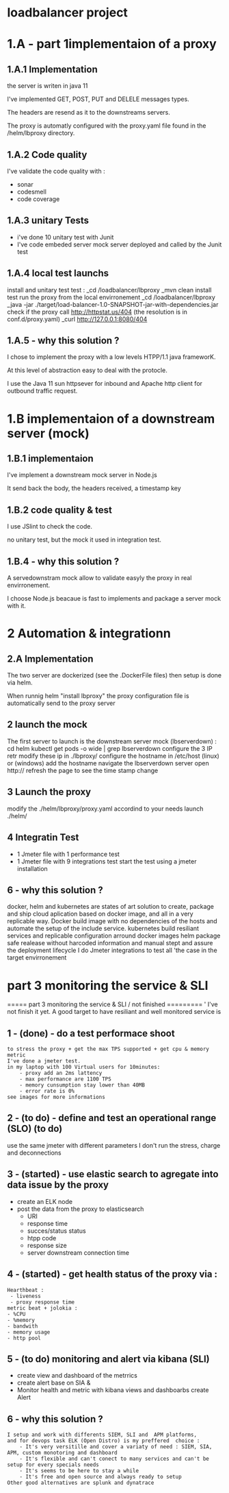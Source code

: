 # loadbalancer project



1.A - part 1implementaion of a proxy
===========

1.A.1 Implementation
-----
the server is writen in java 11

I've implemented GET, POST, PUT and DELELE messages types.

The headers are resend as it to the downstreams servers.

The proxy is automatly configured with the proxy.yaml file found in the /helm/lbproxy directory.

1.A.2 Code quality
------------
I've validate the code quality with :
- sonar
- codesmell
- code coverage 


1.A.3 unitary Tests 
-------------
- i've done 10 unitary test with Junit 
- I've code embeded server mock server deployed and called by the Junit test


1.A.4 local test launchs
-----------
install and unitary test test :
_cd /loadbalancer/lbproxy
_mvn clean install test
run the proxy from the local envirronement
_cd /loadbalancer/lbproxy
_java -jar ./target/load-balancer-1.0-SNAPSHOT-jar-with-dependencies.jar
check if the proxy call http://httpstat.us/404  (the resolution is in conf.d/proxy.yaml) 
_curl http://127.0.0.1:8080/404


1.A.5 - why this solution ?
---------
I chose to implement the proxy with a low levels HTPP/1.1 java frameworK.

At this level of abstraction easy to deal with the protocle.

I use the Java 11 sun httpsever for inbound and Apache http client for outbound traffic request.

1.B implementaion of a downstream server (mock)
======
1.B.1 implementaion
-----

I've implement a downstream mock server in Node.js

It send back the body, the headers received, a timestamp key

1.B.2 code quality & test
------
I use JSlint to check the code.

no unitary test, but the mock it used in integration test.


1.B.4 - why this solution ?
-------
A servedownstram mock allow to validate easyly the proxy in real envirronement.

I choose Node.js beacaue is fast to implements and package a server mock with it. 

2 Automation & integrationn
===========

2.A Implementation
---------
The two server are dockerized (see the .DockerFile files) then setup is done via helm.

When runnig helm "install lbproxy" the proxy configuration file is automatically send to the proxy server 

2 launch the mock
------------
The first server to launch is the downstream server mock (lbserverdown) :
	cd helm
	kubectl get pods -o wide | grep lbserverdown
configure the 3 IP
	retr
	modify these ip in ./lbproxy/
configure the hostname
	in /etc/host (linux) or (windows) add the hostname
navigate the lbserverdown server
	open http://
	refresh the page to see the time stamp change

3 Launch the proxy
-----------
modify the ./helm/lbproxy/proxy.yaml accordind to your needs
launch ./helm/


4 Integratin Test
-----------
- 1 Jmeter file with 1 performance test
- 1 Jmeter file with 9 integrations test 
start the test using a jmeter installation

6 - why this solution ?
---------
docker, helm and kubernetes are states of art solution to create, package and ship cloud aplication based on docker image, and all in a very replicable way.
Docker build image with no dependencies of the hosts and automate the setup of the include service.
	kubernetes build resiliant services and replicable configuration arround docker images
	helm package safe realease without harcoded information and manual stept and assure the deployment lifecycle
	I do Jmeter integrations to test all 'the case in the target envirronement
	
	

part 3  monitoring the service & SLI
=========

	
===== part 3  monitoring the service & SLI / not finished =========
	'
I've not finish it yet. 
A good target to have resiliant and well monitored service is

1 - (done) - do a test performace shoot  
--------
	to stress the proxy + get the max TPS supported + get cpu & memory metric 
	I've done a jmeter test.
	in my laptop with 100 Virtual users for 10minutes:
		- proxy add an 2ms lattency   
		- max performance are 1100 TPS 
		- memory cunsumption stay lower than 40MB
		- error rate is 0%
	see images for more informations

2 - (to do) - define and test an operational range (SLO) (to do)
----------
use the same jmeter with different parameters
I don't run the stress, charge and deconnections

3 - (started) - use elastic search to agregate into data issue by the proxy
--------------
 - create an ELK node
 - post the data from the proxy to elasticsearch 
 	- URI
 	- response time
 	- succes/status status
 	- htpp code  
 	- response size
 	- server downstream connection time

4 - (started) - get health status of the proxy via : 
---------
	Hearthbeat :
	 - liveness
	 - proxy response time
	metric beat + jolokia : 
	- %CPU
	- %memory
	- bandwith
	- memory usage 
	- http pool

5 - (to do) monitoring and alert via kibana (SLI)
-----------
 - create view and dashboard of the metrrics
 - create alert base on SIA & 
 - Monitor health and metric with kibana views and dashboarbs
create Alert 

6 - why this solution ?
-----
	I setup and work with differents SIEM, SLI and  APM platforms, 
	and for devops task ELK (Open Distro) is my preffered  choice :
		- It's very versitille and cover a variaty of need : SIEM, SIA, APM, custom monotoring and dashboard
		- It's flexible and can't conect to many services and can't be setup for every specials needs
		- It's seems to be here to stay a while 
		- It's free and open source and always ready to setup
	Other good alternatives are splunk and dynatrace

